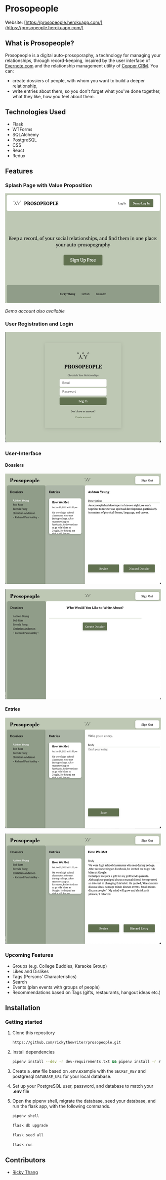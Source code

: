 # Prosopeople

Website: [https://prosopeople.herokuapp.com/](https://prosopeople.herokuapp.com/)

## What is Prosopeople?

Prosopeople is a digital auto-prosoporaphy, a technology for managing your relationships, through record-keeping, inspired by the user interface of [Evernote.com](https://evernote.com/) and the relationship management utility of [Copper CRM](https://www.copper.com). You can:
- create dossiers of people, with whom you want to build a deeper relationship,
- write entries about them, so you don't forget what you've done together, what they like, how you feel about them.

## Technologies Used

- Flask
- WTForms
- SQLAlchemy
- PostgreSQL
- CSS
- React
- Redux

## Features

### Splash Page with Value Proposition

![Splash Page](https://github.com/rickythewriter/prosopeople/blob/main/docs/images/views/view-splash.png?raw=true)

*Demo account also available*

### User Registration and Login

![Login](https://github.com/rickythewriter/prosopeople/blob/main/docs/images/views/view-login.png?raw=true)

### User-Interface

#### Dossiers

![Dossiers with Descriptions](https://github.com/rickythewriter/prosopeople/blob/main/docs/images/views/view-person_and_entries.png?raw=true)

![Create Dossiers](https://github.com/rickythewriter/prosopeople/blob/main/docs/images/views/view-create_dossier.png?raw=true)

#### Entries

![Create Entries](https://github.com/rickythewriter/prosopeople/blob/main/docs/images/views/view-create_entries.png?raw=true)

![Revise Entries](https://github.com/rickythewriter/prosopeople/blob/main/docs/images/views/view-revise_entries.png?raw=true)

### Upcoming Features

- Groups (e.g. College Buddies, Karaoke Group)
- Likes and Dislikes
- Tags (Persons' Characteristics)
- Search
- Events (plan events with groups of people)
- Recommendations based on Tags (gifts, restaurants, hangout ideas etc.)

## Installation

### Getting started

1. Clone this repository 
      ```bash
      https://github.com/rickythewriter/prosopeople.git
      ```

2. Install dependencies
      ```bash
      pipenv install --dev -r dev-requirements.txt && pipenv install -r requirements.txt
      ```

3. Create a **.env** file based on .env.example with the `SECRET_KEY` and postgresql `DATABASE_URL` for your local database.

4. Set up your PostgreSQL user, password, and database to match your **.env** file

5. Open the pipenv shell, migrate the database, seed your database, and run the flask app, with the following commands.

   ```bash
   pipenv shell
   ```

   ```bash
   flask db upgrade
   ```

   ```bash
   flask seed all
   ```

   ```bash
   flask run
   ```

## Contributors

- [Ricky Thang](https://github.com/rickythewriter)

